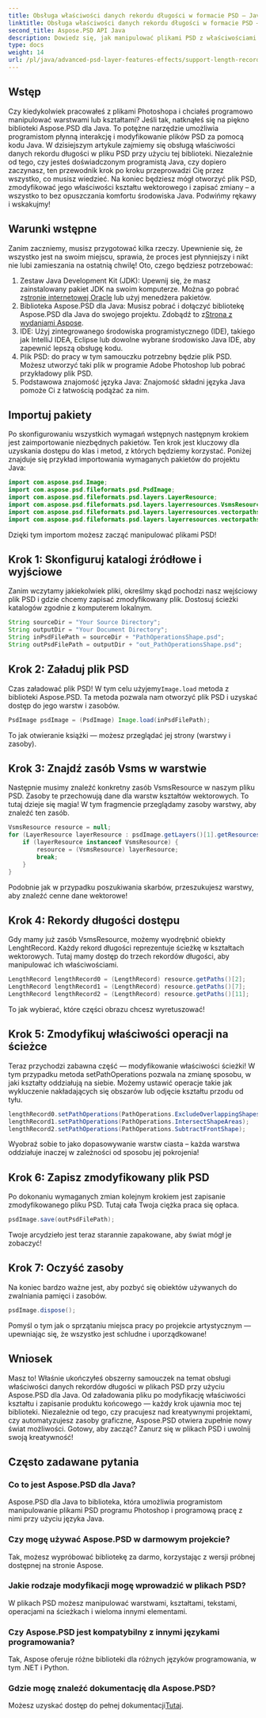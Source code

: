 ```yaml
---
title: Obsługa właściwości danych rekordu długości w formacie PSD — Java
linktitle: Obsługa właściwości danych rekordu długości w formacie PSD — Java
second_title: Aspose.PSD API Java
description: Dowiedz się, jak manipulować plikami PSD z właściwościami danych rekordu długości w Javie przy użyciu Aspose.PSD. Aby poznać wszystkie szczegóły, postępuj zgodnie z tym przewodnikiem krok po kroku.
type: docs
weight: 14
url: /pl/java/advanced-psd-layer-features-effects/support-length-record-data-properties-psd/
---
```

## Wstęp
Czy kiedykolwiek pracowałeś z plikami Photoshopa i chciałeś programowo manipulować warstwami lub kształtami? Jeśli tak, natknąłeś się na piękno biblioteki Aspose.PSD dla Java. To potężne narzędzie umożliwia programistom płynną interakcję i modyfikowanie plików PSD za pomocą kodu Java. W dzisiejszym artykule zajmiemy się obsługą właściwości danych rekordu długości w pliku PSD przy użyciu tej biblioteki. 
Niezależnie od tego, czy jesteś doświadczonym programistą Java, czy dopiero zaczynasz, ten przewodnik krok po kroku przeprowadzi Cię przez wszystko, co musisz wiedzieć. Na koniec będziesz mógł otworzyć plik PSD, zmodyfikować jego właściwości kształtu wektorowego i zapisać zmiany – a wszystko to bez opuszczania komfortu środowiska Java. Podwińmy rękawy i wskakujmy!
## Warunki wstępne
Zanim zaczniemy, musisz przygotować kilka rzeczy. Upewnienie się, że wszystko jest na swoim miejscu, sprawia, że proces jest płynniejszy i nikt nie lubi zamieszania na ostatnią chwilę! Oto, czego będziesz potrzebować:
1.  Zestaw Java Development Kit (JDK): Upewnij się, że masz zainstalowany pakiet JDK na swoim komputerze. Można go pobrać z[stronie internetowej Oracle](https://www.oracle.com/java/technologies/javase-jdk11-downloads.html) lub użyj menedżera pakietów.
2.  Biblioteka Aspose.PSD dla Java: Musisz pobrać i dołączyć bibliotekę Aspose.PSD dla Java do swojego projektu. Zdobądź to z[Strona z wydaniami Aspose](https://releases.aspose.com/psd/java/).
3. IDE: Użyj zintegrowanego środowiska programistycznego (IDE), takiego jak IntelliJ IDEA, Eclipse lub dowolne wybrane środowisko Java IDE, aby zapewnić lepszą obsługę kodu.
4. Plik PSD: do pracy w tym samouczku potrzebny będzie plik PSD. Możesz utworzyć taki plik w programie Adobe Photoshop lub pobrać przykładowy plik PSD.
5. Podstawowa znajomość języka Java: Znajomość składni języka Java pomoże Ci z łatwością podążać za nim.
## Importuj pakiety
Po skonfigurowaniu wszystkich wymagań wstępnych następnym krokiem jest zaimportowanie niezbędnych pakietów. Ten krok jest kluczowy dla uzyskania dostępu do klas i metod, z których będziemy korzystać. Poniżej znajduje się przykład importowania wymaganych pakietów do projektu Java:
```java
import com.aspose.psd.Image;
import com.aspose.psd.fileformats.psd.PsdImage;
import com.aspose.psd.fileformats.psd.layers.LayerResource;
import com.aspose.psd.fileformats.psd.layers.layerresources.VsmsResource;
import com.aspose.psd.fileformats.psd.layers.layerresources.vectorpaths.LengthRecord;
import com.aspose.psd.fileformats.psd.layers.layerresources.vectorpaths.PathOperations;
```
Dzięki tym importom możesz zacząć manipulować plikami PSD!

## Krok 1: Skonfiguruj katalogi źródłowe i wyjściowe
Zanim wczytamy jakiekolwiek pliki, określmy skąd pochodzi nasz wejściowy plik PSD i gdzie chcemy zapisać zmodyfikowany plik. Dostosuj ścieżki katalogów zgodnie z komputerem lokalnym.
```java
String sourceDir = "Your Source Directory";
String outputDir = "Your Document Directory";
String inPsdFilePath = sourceDir + "PathOperationsShape.psd";
String outPsdFilePath = outputDir + "out_PathOperationsShape.psd";
```
## Krok 2: Załaduj plik PSD
 Czas załadować plik PSD! W tym celu użyjemy`Image.load` metoda z biblioteki Aspose.PSD. Ta metoda pozwala nam otworzyć plik PSD i uzyskać dostęp do jego warstw i zasobów.
```java
PsdImage psdImage = (PsdImage) Image.load(inPsdFilePath);
```
To jak otwieranie książki — możesz przeglądać jej strony (warstwy i zasoby).
## Krok 3: Znajdź zasób Vsms w warstwie
Następnie musimy znaleźć konkretny zasób VsmsResource w naszym pliku PSD. Zasoby te przechowują dane dla warstw kształtów wektorowych. To tutaj dzieje się magia! W tym fragmencie przeglądamy zasoby warstwy, aby znaleźć ten zasób.
```java
VsmsResource resource = null;
for (LayerResource layerResource : psdImage.getLayers()[1].getResources()) {
    if (layerResource instanceof VsmsResource) {
        resource = (VsmsResource) layerResource;
        break;
    }
}
```
Podobnie jak w przypadku poszukiwania skarbów, przeszukujesz warstwy, aby znaleźć cenne dane wektorowe!
## Krok 4: Rekordy długości dostępu
Gdy mamy już zasób VsmsResource, możemy wyodrębnić obiekty LenghtRecord. Każdy rekord długości reprezentuje ścieżkę w kształtach wektorowych. Tutaj mamy dostęp do trzech rekordów długości, aby manipulować ich właściwościami.
```java
LengthRecord lengthRecord0 = (LengthRecord) resource.getPaths()[2];
LengthRecord lengthRecord1 = (LengthRecord) resource.getPaths()[7];
LengthRecord lengthRecord2 = (LengthRecord) resource.getPaths()[11];
```
To jak wybierać, które części obrazu chcesz wyretuszować!
## Krok 5: Zmodyfikuj właściwości operacji na ścieżce
Teraz przychodzi zabawna część — modyfikowanie właściwości ścieżki! W tym przypadku metoda setPathOperations pozwala na zmianę sposobu, w jaki kształty oddziałują na siebie. Możemy ustawić operacje takie jak wykluczenie nakładających się obszarów lub odjęcie kształtu przodu od tyłu.
```java
lengthRecord0.setPathOperations(PathOperations.ExcludeOverlappingShapes);
lengthRecord1.setPathOperations(PathOperations.IntersectShapeAreas);
lengthRecord2.setPathOperations(PathOperations.SubtractFrontShape);
```
Wyobraź sobie to jako dopasowywanie warstw ciasta – każda warstwa oddziałuje inaczej w zależności od sposobu jej pokrojenia!
## Krok 6: Zapisz zmodyfikowany plik PSD
Po dokonaniu wymaganych zmian kolejnym krokiem jest zapisanie zmodyfikowanego pliku PSD. Tutaj cała Twoja ciężka praca się opłaca. 
```java
psdImage.save(outPsdFilePath);
```
Twoje arcydzieło jest teraz starannie zapakowane, aby świat mógł je zobaczyć!
## Krok 7: Oczyść zasoby
Na koniec bardzo ważne jest, aby pozbyć się obiektów używanych do zwalniania pamięci i zasobów.
```java
psdImage.dispose();
```
Pomyśl o tym jak o sprzątaniu miejsca pracy po projekcie artystycznym — upewniając się, że wszystko jest schludne i uporządkowane!
## Wniosek
Masz to! Właśnie ukończyłeś obszerny samouczek na temat obsługi właściwości danych rekordów długości w plikach PSD przy użyciu Aspose.PSD dla Java. Od załadowania pliku po modyfikację właściwości kształtu i zapisanie produktu końcowego — każdy krok ujawnia moc tej biblioteki. Niezależnie od tego, czy pracujesz nad kreatywnymi projektami, czy automatyzujesz zasoby graficzne, Aspose.PSD otwiera zupełnie nowy świat możliwości. Gotowy, aby zacząć? Zanurz się w plikach PSD i uwolnij swoją kreatywność!
## Często zadawane pytania
### Co to jest Aspose.PSD dla Java?
Aspose.PSD dla Java to biblioteka, która umożliwia programistom manipulowanie plikami PSD programu Photoshop i programową pracę z nimi przy użyciu języka Java.
### Czy mogę używać Aspose.PSD w darmowym projekcie?
Tak, możesz wypróbować bibliotekę za darmo, korzystając z wersji próbnej dostępnej na stronie Aspose.
### Jakie rodzaje modyfikacji mogę wprowadzić w plikach PSD?
W plikach PSD możesz manipulować warstwami, kształtami, tekstami, operacjami na ścieżkach i wieloma innymi elementami.
### Czy Aspose.PSD jest kompatybilny z innymi językami programowania?
Tak, Aspose oferuje różne biblioteki dla różnych języków programowania, w tym .NET i Python.
### Gdzie mogę znaleźć dokumentację dla Aspose.PSD?
 Możesz uzyskać dostęp do pełnej dokumentacji[Tutaj](https://reference.aspose.com/psd/java/).
